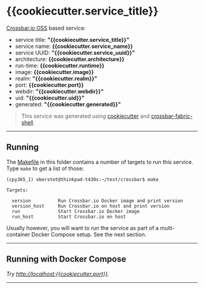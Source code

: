 # {{cookiecutter.service_title}}

[Crossbar.io OSS](https://crossbar.io/) based service:

* service title: **"{{cookiecutter.service_title}}"**
* service name: **{{cookiecutter.service_name}}**
* service UUID: **"{{cookiecutter.service_uuid}}"**
* architecture: **{{cookiecutter.architecture}}**
* run-time: **{{cookiecutter.runtime}}**
* image: **{{cookiecutter.image}}**
* realm: **"{{cookiecutter.realm}}"**
* port: **{{cookiecutter.port}}**
* webdir: **"{{cookiecutter.webdir}}"**
* uid: **"{{cookiecutter.uid}}"**
* generated: **"{{cookiecutter.generated}}"**

> This service was generated using [cookiecutter](https://cookiecutter.readthedocs.io/) and [crossbar-fabric-shell](https://github.com/crossbario/crossbar-fabric-shell).

---


## Running

The [Makefile](Makefile) in this folder contains a number of targets to run this service. Type `make` to get a list of those:

```console
(cpy365_1) oberstet@thinkpad-t430s:~/test/crossbar$ make

Targets:

  version          Run Crossbar.io Docker image and print version
  version_host     Run Crossbar.io on host and print version
  run              Start Crossbar.io Docker image
  run_host         Start Crossbar.io on host
```

Usually however, you will want to run the service as part of a multi-container Docker Compose setup. See the next section.

---


## Running with Docker Compose

*Try [http://localhost:{{cookiecutter.port}}](http://localhost:{{cookiecutter.port}}).*

---

